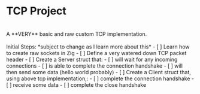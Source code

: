 # TCP Project
<br>
A **VERY** basic and raw custom TCP implementation.
<br><br>
Initial Steps: *subject to change as I learn more about this*
- [ ] Learn how to create raw sockets in Zig
- [ ] Define a very watered down TCP packet header
- [ ] Create a Server struct that:
    - [ ] will wait for any incoming connections
    - [ ] is able to complete the connection handshake
    - [ ] will then send some data (hello world probably)
- [ ] Create a Client struct that, using above tcp implementation,:
    - [ ] complete the connection handshake
    - [ ] receive some data
    - [ ] complete the close handshake

